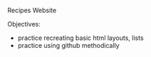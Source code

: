 Recipes Website

Objectives:
- practice recreating basic html layouts, lists
- practice using github methodically